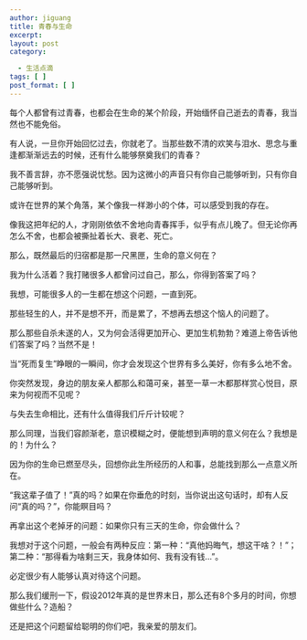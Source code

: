```yaml
---
author: jiguang
title: 青春与生命
excerpt:
layout: post
category:

  - 生活点滴
tags: [ ]
post_format: [ ]
---
```

每个人都曾有过青春，也都会在生命的某个阶段，开始缅怀自己逝去的青春，我当然也不能免俗。

有人说，一旦你开始回忆过去，你就老了。当那些数不清的欢笑与泪水、思念与重逢都渐渐远去的时候，还有什么能够祭奠我们的青春？

我不善言辞，亦不愿强说忧愁。因为这微小的声音只有你自己能够听到，只有你自己能够听到。

或许在世界的某个角落，某个像我一样渺小的个体，可以感受到我的存在。

像我这把年纪的人，才刚刚依依不舍地向青春挥手，似乎有点儿晚了。但无论你再怎么不舍，也都会被撕扯着长大、衰老、死亡。

那么，既然最后的归宿都是那一尺黑匣，生命的意义何在？

我为什么活着？我打赌很多人都曾问过自己，那么，你得到答案了吗？

我想，可能很多人的一生都在想这个问题，一直到死。

那些轻生的人，并不是想不开，而是累了，不想再去想这个恼人的问题了。

那么那些自杀未遂的人，又为何会活得更加开心、更加生机勃勃？难道上帝告诉他们答案了吗？当然不是！

当“死而复生”睁眼的一瞬间，你才会发现这个世界有多么美好，你有多么地不舍。

你突然发现，身边的朋友亲人都那么和蔼可亲，甚至一草一木都那样赏心悦目，原来为何视而不见呢？

与失去生命相比，还有什么值得我们斤斤计较呢？

那么同理，当我们容颜渐老，意识模糊之时，便能想到声明的意义何在么？我想是的！为什么？

因为你的生命已燃至尽头，回想你此生所经历的人和事，总能找到那么一点意义所在。

“我这辈子值了！”真的吗？如果在你垂危的时刻，当你说出这句话时，却有人反问“真的吗？”，你能瞑目吗？

再拿出这个老掉牙的问题：如果你只有三天的生命，你会做什么？

我想对于这个问题，一般会有两种反应：第一种：“真他妈晦气，想这干啥？！”；第二种：“那得看为啥剩三天，我身体如何、我有没有钱…”。

必定很少有人能够认真对待这个问题。

那么我们缓刑一下，假设2012年真的是世界末日，那么还有8个多月的时间，你想做些什么？造船？

还是把这个问题留给聪明的你们吧，我亲爱的朋友们。